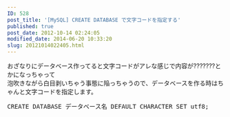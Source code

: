 ```yaml
---
ID: 528
post_title: '[MySQL] CREATE DATABASE で文字コードを指定する'
published: true
post_date: 2012-10-14 02:24:05
modified_date: 2014-06-20 10:33:20
slug: 20121014022405.html
---
```

<p>おざなりにデータベース作ってると文字コードがアレな感じで内容が???????とかになっちゃって<br />
泡吹きながら白目剥いちゃう事態に陥っちゃうので、データベースを作る時はちゃんと文字コードを指定します。</p>
<pre class="prettyprint linenums lang-sql">CREATE DATABASE データベース名 DEFAULT CHARACTER SET utf8;</pre>